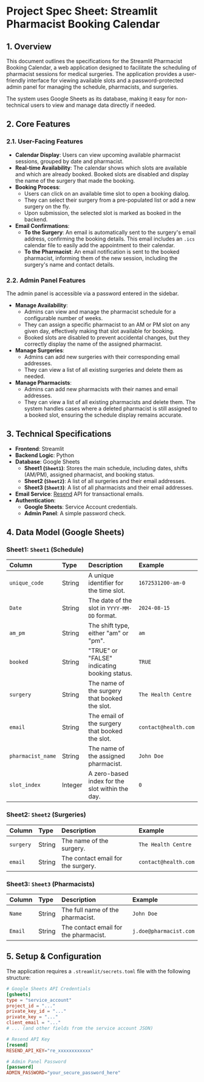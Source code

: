 # Project Spec Sheet: Streamlit Pharmacist Booking Calendar

## 1. Overview

This document outlines the specifications for the Streamlit Pharmacist Booking Calendar, a web application designed to facilitate the scheduling of pharmacist sessions for medical surgeries. The application provides a user-friendly interface for viewing available slots and a password-protected admin panel for managing the schedule, pharmacists, and surgeries.

The system uses Google Sheets as its database, making it easy for non-technical users to view and manage data directly if needed.

## 2. Core Features

### 2.1. User-Facing Features

- **Calendar Display**: Users can view upcoming available pharmacist sessions, grouped by date and pharmacist.
- **Real-time Availability**: The calendar shows which slots are available and which are already booked. Booked slots are disabled and display the name of the surgery that made the booking.
- **Booking Process**:
    - Users can click on an available time slot to open a booking dialog.
    - They can select their surgery from a pre-populated list or add a new surgery on the fly.
    - Upon submission, the selected slot is marked as booked in the backend.
- **Email Confirmations**:
    - **To the Surgery**: An email is automatically sent to the surgery's email address, confirming the booking details. This email includes an `.ics` calendar file to easily add the appointment to their calendar.
    - **To the Pharmacist**: An email notification is sent to the booked pharmacist, informing them of the new session, including the surgery's name and contact details.

### 2.2. Admin Panel Features

The admin panel is accessible via a password entered in the sidebar.

- **Manage Availability**:
    - Admins can view and manage the pharmacist schedule for a configurable number of weeks.
    - They can assign a specific pharmacist to an AM or PM slot on any given day, effectively making that slot available for booking.
    - Booked slots are disabled to prevent accidental changes, but they correctly display the name of the assigned pharmacist.
- **Manage Surgeries**:
    - Admins can add new surgeries with their corresponding email addresses.
    - They can view a list of all existing surgeries and delete them as needed.
- **Manage Pharmacists**:
    - Admins can add new pharmacists with their names and email addresses.
    - They can view a list of all existing pharmacists and delete them. The system handles cases where a deleted pharmacist is still assigned to a booked slot, ensuring the schedule display remains accurate.

## 3. Technical Specifications

- **Frontend**: Streamlit
- **Backend Logic**: Python
- **Database**: Google Sheets
    - **Sheet1 (`Sheet1`)**: Stores the main schedule, including dates, shifts (AM/PM), assigned pharmacist, and booking status.
    - **Sheet2 (`Sheet2`)**: A list of all surgeries and their email addresses.
    - **Sheet3 (`Sheet3`)**: A list of all pharmacists and their email addresses.
- **Email Service**: [Resend](https://resend.com/) API for transactional emails.
- **Authentication**:
    - **Google Sheets**: Service Account credentials.
    - **Admin Panel**: A simple password check.

## 4. Data Model (Google Sheets)

### Sheet1: `Sheet1` (Schedule)
| Column | Type | Description | Example |
| :--- | :--- | :--- | :--- |
| `unique_code` | String | A unique identifier for the time slot. | `1672531200-am-0` |
| `Date` | String | The date of the slot in `YYYY-MM-DD` format. | `2024-08-15` |
| `am_pm` | String | The shift type, either "am" or "pm". | `am` |
| `booked` | String | "TRUE" or "FALSE" indicating booking status. | `TRUE` |
| `surgery` | String | The name of the surgery that booked the slot. | `The Health Centre` |
| `email` | String | The email of the surgery that booked the slot. | `contact@health.com` |
| `pharmacist_name`| String | The name of the assigned pharmacist. | `John Doe` |
| `slot_index` | Integer| A zero-based index for the slot within the day. | `0` |

### Sheet2: `Sheet2` (Surgeries)
| Column | Type | Description | Example |
| :--- | :--- | :--- | :--- |
| `surgery` | String | The name of the surgery. | `The Health Centre` |
| `email` | String | The contact email for the surgery. | `contact@health.com` |

### Sheet3: `Sheet3` (Pharmacists)
| Column | Type | Description | Example |
| :--- | :--- | :--- | :--- |
| `Name` | String | The full name of the pharmacist. | `John Doe` |
| `Email` | String | The contact email for the pharmacist. | `j.doe@pharmacist.com`|

## 5. Setup & Configuration

The application requires a `.streamlit/secrets.toml` file with the following structure:

```toml
# Google Sheets API Credentials
[gsheets]
type = "service_account"
project_id = "..."
private_key_id = "..."
private_key = "..."
client_email = "..."
# ... (and other fields from the service account JSON)

# Resend API Key
[resend]
RESEND_API_KEY="re_xxxxxxxxxxxx"

# Admin Panel Password
[password]
ADMIN_PASSWORD="your_secure_password_here"
```